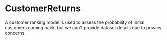 # CustomerReturns

A customer ranking model is used to assess the probability of initial customers coming back, but we can't provide dataset details due to privacy concerns.
